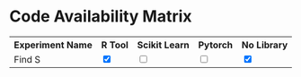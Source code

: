 # Code Availability Matrix

<table>
  <tr>
    <th>Experiment Name</th>
    <th>R Tool</th>
    <th>Scikit Learn</th>
    <th>Pytorch</th>
    <th>No Library </th>
  </tr>
  <tr>
    <td>Find S</td>
    <td><input checked type="checkbox"></td>
    <td><input type="checkbox"></td>
    <td><input type="checkbox"></td>
    <td><input checked type="checkbox"></td>

  </tr>
  
</table>

